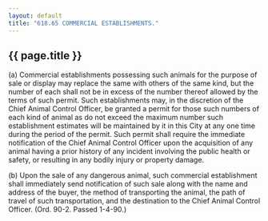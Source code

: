 ```yaml
---
layout: default 
title: "618.65 COMMERCIAL ESTABLISHMENTS."
---
```


{{ page.title }}
----------------

​(a) Commercial establishments possessing such animals for the purpose
of sale or display may replace the same with others of the same kind,
but the number of each shall not be in excess of the number thereof
allowed by the terms of such permit. Such establishments may, in the
discretion of the Chief Animal Control Officer, be granted a permit for
those such numbers of each kind of animal as do not exceed the maximum
number such establishment estimates will be maintained by it in this
City at any one time during the period of the permit. Such permit shall
require the immediate notification of the Chief Animal Control Officer
upon the acquisition of any animal having a prior history of any
incident involving the public health or safety, or resulting in any
bodily injury or property damage.

​(b) Upon the sale of any dangerous animal, such commercial
establishment shall immediately send notification of such sale along
with the name and address of the buyer, the method of transporting the
animal, the path of travel of such transportation, and the destination
to the Chief Animal Control Officer. (Ord. 90-2. Passed 1-4-90.)
